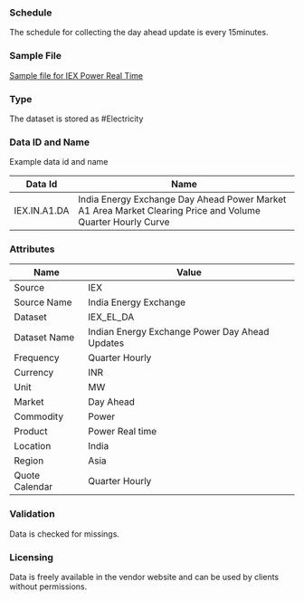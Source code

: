 ### Schedule

The schedule for collecting the day ahead update is every 15minutes.

### Sample File

[Sample file for IEX Power Real Time](pathname:///file-samples/IEXGetTradeData_DAMPriceVolume_18Oct.json)

### Type

The dataset is stored as #Electricity

### Data ID and Name

Example data id and name

|**Data Id**|**Name**|
|-|-|
|IEX.IN.A1.DA|India Energy Exchange Day Ahead Power Market A1 Area Market Clearing Price and Volume Quarter Hourly Curve

### Attributes

|Name|Value|
|-|-|
|Source|IEX|
|Source Name|India Energy Exchange|
|Dataset|IEX_EL_DA|
|Dataset Name|Indian Energy Exchange Power Day Ahead Updates|
|Frequency|Quarter Hourly|
|Currency|INR|
|Unit|MW|
|Market|Day Ahead|
|Commodity|Power|
|Product|Power Real time|
|Location|India|
|Region|Asia|
|Quote Calendar|Quarter Hourly|


### Validation

Data is checked for missings. 

### Licensing

Data is freely available in the vendor website and can be used by clients without permissions.